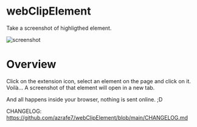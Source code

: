 # webClipElement
Take a screenshot of highligthed element.

![screenshot](./webstore_assets/screenshot_01.png "Screenshot")

# Overview
Click on the extension icon, select an element on the page and click on it.
Voilà... A screenshot of that element will open in a new tab.

And all happens inside your browser, nothing is sent online. ;D

CHANGELOG: https://github.com/azrafe7/webClipElement/blob/main/CHANGELOG.md
